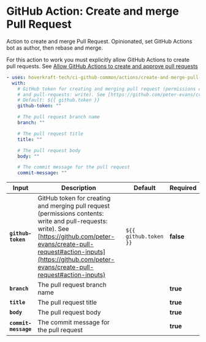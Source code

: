 <!-- start title -->

# GitHub Action: Create and merge Pull Request

<!-- end title -->
<!-- start description -->

Action to create and merge Pull Request. Opinionated, set GitHub Actions bot as author, then rebase and merge.

<!-- end description -->

For this action to work you must explicitly allow GitHub Actions to create pull requests. See [
Allow GitHub Actions to create and approve pull requests](https://docs.github.com/en/repositories/managing-your-repositorys-settings-and-features/enabling-features-for-your-repository/managing-github-actions-settings-for-a-repository)

<!-- start contents -->
<!-- end contents -->
<!-- start usage -->

```yaml
- uses: hoverkraft-tech/ci-github-common/actions/create-and-merge-pull-request@v0.4.0
  with:
    # GitHub token for creating and merging pull request (permissions contents: write
    # and pull-requests: write). See [https://github.com/peter-evans/create-pull-request#action-inputs](https://github.com/peter-evans/create-pull-request#action-inputs)
    # Default: ${{ github.token }}
    github-token: ""

    # The pull request branch name
    branch: ""

    # The pull request title
    title: ""

    # The pull request body
    body: ""

    # The commit message for the pull request
    commit-message: ""
```

<!-- end usage -->
<!-- start inputs -->

| **Input**                       | **Description**                                                                                                                                                                                                                                     | **Default**                      | **Required** |
| ------------------------------- | --------------------------------------------------------------------------------------------------------------------------------------------------------------------------------------------------------------------------------------------------- | -------------------------------- | ------------ |
| **<code>github-token</code>**   | GitHub token for creating and merging pull request (permissions contents: write and pull-requests: write). See [https://github.com/peter-evans/create-pull-request#action-inputs](https://github.com/peter-evans/create-pull-request#action-inputs) | <code>${{ github.token }}</code> | **false**    |
| **<code>branch</code>**         | The pull request branch name                                                                                                                                                                                                                        |                                  | **true**     |
| **<code>title</code>**          | The pull request title                                                                                                                                                                                                                              |                                  | **true**     |
| **<code>body</code>**           | The pull request body                                                                                                                                                                                                                               |                                  | **true**     |
| **<code>commit-message</code>** | The commit message for the pull request                                                                                                                                                                                                             |                                  | **true**     |

<!-- end inputs -->
<!-- start outputs -->
<!-- end outputs -->
<!-- start [.github/ghadocs/examples/] -->
<!-- end [.github/ghadocs/examples/] -->
